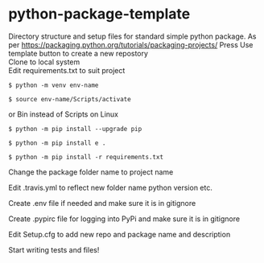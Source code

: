 # python-package-template
Directory structure and setup files for standard simple python package. As per https://packaging.python.org/tutorials/packaging-projects/
Press Use template button to create a new repostory  
Clone to local system    
Edit requirements.txt to suit project  
```
$ python -m venv env-name
```
```
$ source env-name/Scripts/activate
```
or Bin instead of Scripts on Linux  
```
$ python -m pip install --upgrade pip
```
```
$ python -m pip install e .
````  
```
$ python -m pip install -r requirements.txt
```
Change the package folder name to project name 

Edit .travis.yml to reflect new folder name python version etc.  

Create .env file if needed and make sure it is in gitignore  

Create .pypirc file for logging into PyPi and make sure it is in gitignore  

Edit Setup.cfg to add new repo and package name and description  

Start writing tests and files!
